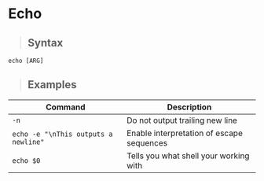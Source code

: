 # Echo

> ## **Syntax**

```
echo [ARG]
```

> ## **Examples**

| **Command**   | **Description**   |
| --------------|-------------------|
| `-n` | Do not output trailing new line |
| `echo -e "\nThis outputs a newline"` | Enable interpretation of escape sequences |
| `echo $0` | Tells you what shell your working with |

    